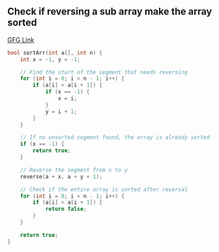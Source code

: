 ## Check if reversing a sub array make the array sorted
[GFG Link](https://www.geeksforgeeks.org/check-reversing-sub-array-make-array-sorted/)
```cpp
bool sortArr(int a[], int n) {
    int x = -1, y = -1;

    // Find the start of the segment that needs reversing
    for (int i = 0; i < n - 1; i++) {
        if (a[i] > a[i + 1]) {
            if (x == -1) {
                x = i;
            }
            y = i + 1;
        }
    }

    // If no unsorted segment found, the array is already sorted
    if (x == -1) {
        return true;
    }

    // Reverse the segment from x to y
    reverse(a + x, a + y + 1);

    // Check if the entire array is sorted after reversal
    for (int i = 0; i < n - 1; i++) {
        if (a[i] > a[i + 1]) {
            return false;
        }
    }

    return true;
}